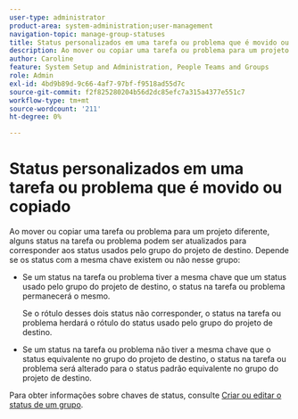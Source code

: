 ```yaml
---
user-type: administrator
product-area: system-administration;user-management
navigation-topic: manage-group-statuses
title: Status personalizados em uma tarefa ou problema que é movido ou copiado
description: Ao mover ou copiar uma tarefa ou problema para um projeto diferente, alguns status na tarefa ou problema podem ser atualizados para corresponder aos status usados pelo grupo do projeto de destino.
author: Caroline
feature: System Setup and Administration, People Teams and Groups
role: Admin
exl-id: 4bd9b89d-9c66-4af7-97bf-f9518ad55d7c
source-git-commit: f2f825280204b56d2dc85efc7a315a4377e551c7
workflow-type: tm+mt
source-wordcount: '211'
ht-degree: 0%

---
```


# Status personalizados em uma tarefa ou problema que é movido ou copiado

Ao mover ou copiar uma tarefa ou problema para um projeto diferente, alguns status na tarefa ou problema podem ser atualizados para corresponder aos status usados pelo grupo do projeto de destino. Depende se os status com a mesma chave existem ou não nesse grupo:

* Se um status na tarefa ou problema tiver a mesma chave que um status usado pelo grupo do projeto de destino, o status na tarefa ou problema permanecerá o mesmo.

  Se o rótulo desses dois status não corresponder, o status na tarefa ou problema herdará o rótulo do status usado pelo grupo do projeto de destino.

* Se um status na tarefa ou problema não tiver a mesma chave que o status equivalente no grupo do projeto de destino, o status na tarefa ou problema será alterado para o status padrão equivalente no grupo do projeto de destino.

Para obter informações sobre chaves de status, consulte [Criar ou editar o status de um grupo](../../../administration-and-setup/manage-groups/manage-group-statuses/create-or-edit-a-group-status.md).

